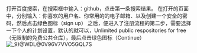 打开百度搜索，在搜索框中输入：github，点击第一条搜索结果。
在打开的页面中，分别输入：你喜欢的用户名、你常用的的电子邮箱、以及创建一个安全的密码，然后点击绿色图标（sign up）
之后，便进入了注册流程的第二步，需要选择一下个人的计划设置，默认的就可以，Unlimited public respositories for free（无限制的免费公共仓库），最后点击绿色图标（Continue）
![_9)@WDL@0V96V7VVO5GQL7S](https://user-images.githubusercontent.com/84163388/142975446-eaedd04f-1df7-470a-ac73-62eba49745e5.png)


